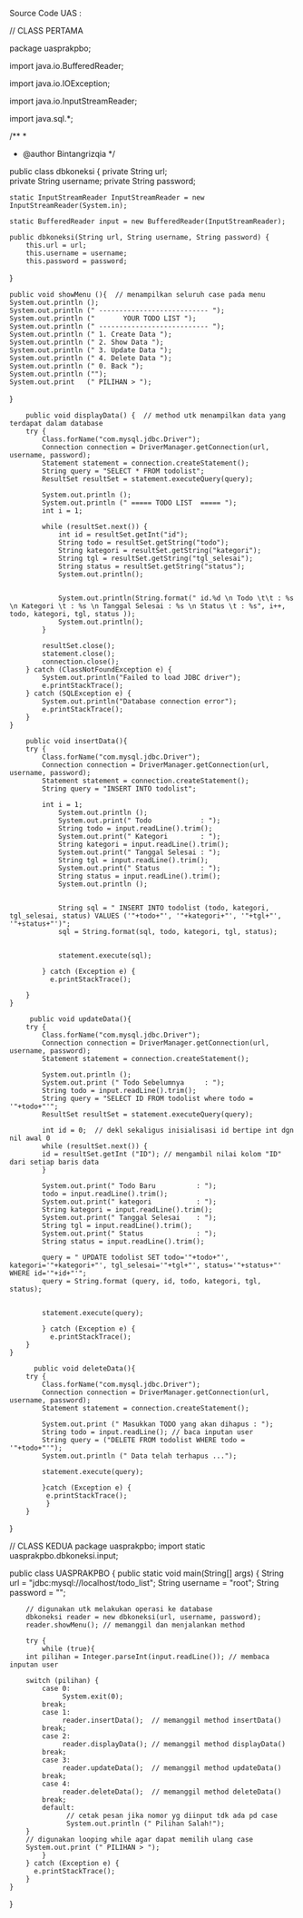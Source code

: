 Source Code UAS :

// CLASS PERTAMA

package uasprakpbo;

import java.io.BufferedReader;    

import java.io.IOException;   

import java.io.InputStreamReader; 

import java.sql.*; 

/**
 *
 * @author Bintangrizqia
 */

public class dbkoneksi {
    private String url;     
    private String username; 
    private String password; 
    
    static InputStreamReader InputStreamReader = new InputStreamReader(System.in);

    static BufferedReader input = new BufferedReader(InputStreamReader);

    public dbkoneksi(String url, String username, String password) {
        this.url = url;          
        this.username = username; 
        this.password = password; 
    
}
    
    public void showMenu (){  // menampilkan seluruh case pada menu
    System.out.println ();
    System.out.println (" --------------------------- ");
    System.out.println ("       YOUR TODO LIST ");
    System.out.println (" --------------------------- ");
    System.out.println (" 1. Create Data ");
    System.out.println (" 2. Show Data ");
    System.out.println (" 3. Update Data ");
    System.out.println (" 4. Delete Data ");
    System.out.println (" 0. Back ");
    System.out.println ("");
    System.out.print   (" PILIHAN > ");
}
    
        public void displayData() {  // method utk menampilkan data yang terdapat dalam database
        try {
            Class.forName("com.mysql.jdbc.Driver");                                       
            Connection connection = DriverManager.getConnection(url, username, password); 
            Statement statement = connection.createStatement();  
            String query = "SELECT * FROM todolist";        
            ResultSet resultSet = statement.executeQuery(query); 
            
            System.out.println ();                                
            System.out.println (" ===== TODO LIST  ===== "); 
            int i = 1;  
            
            while (resultSet.next()) {
                int id = resultSet.getInt("id");          
                String todo = resultSet.getString("todo"); 
                String kategori = resultSet.getString("kategori");      
                String tgl = resultSet.getString("tgl_selesai"); 
                String status = resultSet.getString("status");      
                System.out.println();
                
            
                System.out.println(String.format(" id.%d \n Todo \t\t : %s \n Kategori \t : %s \n Tanggal Selesai : %s \n Status \t : %s", i++, todo, kategori, tgl, status ));
                System.out.println();
            }
            
            resultSet.close();
            statement.close();  
            connection.close();
        } catch (ClassNotFoundException e) {                 
            System.out.println("Failed to load JDBC driver"); 
            e.printStackTrace();  
        } catch (SQLException e) {                         
            System.out.println("Database connection error"); 
            e.printStackTrace(); 
        } 
    }
        
        public void insertData(){ 
        try {
            Class.forName("com.mysql.jdbc.Driver");                                    
            Connection connection = DriverManager.getConnection(url, username, password); 
            Statement statement = connection.createStatement(); 
            String query = "INSERT INTO todolist";        

            int i = 1;                
                System.out.println ();
                System.out.print(" Todo            : ");
                String todo = input.readLine().trim();         
                System.out.print(" Kategori        : ");
                String kategori = input.readLine().trim();  
                System.out.print(" Tanggal Selesai : ");
                String tgl = input.readLine().trim();
                System.out.print(" Status          : ");
                String status = input.readLine().trim();         
                System.out.println ();
                
        
                String sql = " INSERT INTO todolist (todo, kategori, tgl_selesai, status) VALUES ('"+todo+"', '"+kategori+"', '"+tgl+"', '"+status+"')";
                sql = String.format(sql, todo, kategori, tgl, status);
                
             
                statement.execute(sql);
                
            } catch (Exception e) {  
              e.printStackTrace(); 
            
        }  
    }
        
         public void updateData(){  
        try {
            Class.forName("com.mysql.jdbc.Driver");                                      
            Connection connection = DriverManager.getConnection(url, username, password);
            Statement statement = connection.createStatement(); 
            
            System.out.println ();                
            System.out.print (" Todo Sebelumnya     : "); 
            String todo = input.readLine().trim(); 
            String query = "SELECT ID FROM todolist where todo = '"+todo+"'";  
            ResultSet resultSet = statement.executeQuery(query);  
            
            int id = 0;  // dekl sekaligus inisialisasi id bertipe int dgn nil awal 0
            while (resultSet.next()) {
            id = resultSet.getInt ("ID"); // mengambil nilai kolom "ID" dari setiap baris data
            } 
            
            System.out.print(" Todo Baru          : ");
            todo = input.readLine().trim();
            System.out.print(" kategori           : ");
            String kategori = input.readLine().trim();
            System.out.print(" Tanggal Selesai    : ");
            String tgl = input.readLine().trim();
            System.out.print(" Status             : ");
            String status = input.readLine().trim();

            query = " UPDATE todolist SET todo='"+todo+"', kategori='"+kategori+"', tgl_selesai='"+tgl+"', status='"+status+"' WHERE id='"+id+"'";
            query = String.format (query, id, todo, kategori, tgl, status);
            
           
            statement.execute(query);
            
            } catch (Exception e) {
              e.printStackTrace();
        }  
    }
         
          public void deleteData(){ 
        try {
            Class.forName("com.mysql.jdbc.Driver");                                     
            Connection connection = DriverManager.getConnection(url, username, password); 
            Statement statement = connection.createStatement();  
            
            System.out.print (" Masukkan TODO yang akan dihapus : ");
            String todo = input.readLine(); // baca inputan user
            String query = ("DELETE FROM todolist WHERE todo = '"+todo+"'");
            System.out.println (" Data telah terhapus ...");
   
            statement.execute(query);
  
            }catch (Exception e) {
             e.printStackTrace();
             }    
        }  
}


// CLASS KEDUA
package uasprakpbo;
import static uasprakpbo.dbkoneksi.input;

public class UASPRAKPBO {
    public static void main(String[] args) {
         String url = "jdbc:mysql://localhost/todo_list";
        String username = "root";
        String password = "";
        
        // digunakan utk melakukan operasi ke database
        dbkoneksi reader = new dbkoneksi(url, username, password);
        reader.showMenu(); // memanggil dan menjalankan method 
        
        try {
            while (true){
        int pilihan = Integer.parseInt(input.readLine()); // membaca inputan user
        
        switch (pilihan) {
            case 0:
                 System.exit(0);
            break;
            case 1:
                 reader.insertData();  // memanggil method insertData()
            break;
            case 2:
                 reader.displayData(); // memanggil method displayData()
            break;
            case 3:
                 reader.updateData();  // memanggil method updateData()
            break;
            case 4:
                 reader.deleteData();  // memanggil method deleteData()
            break;
            default:
                  // cetak pesan jika nomor yg diinput tdk ada pd case
                  System.out.println (" Pilihan Salah!"); 
        }
        // digunakan looping while agar dapat memilih ulang case
        System.out.print (" PILIHAN > "); 
            }  
        } catch (Exception e) {
          e.printStackTrace();
        }
    }
}



